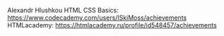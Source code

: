 Alexandr Hlushkou
HTML CSS Basics: https://www.codecademy.com/users/ISkiMoss/achievements
HTMLacademy: https://htmlacademy.ru/profile/id548457/achievements
